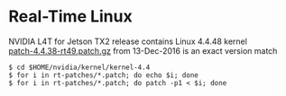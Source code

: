# Real-Time Linux
NVIDIA L4T for Jetson TX2 release contains Linux 4.4.48 kernel  
[patch-4.4.38-rt49.patch.gz](https://www.kernel.org/pub/linux/kernel/projects/rt/4.4/older/) from 13-Dec-2016 is an exact version match  

```shell
$ cd $HOME/nvidia/kernel/kernel-4.4
$ for i in rt-patches/*.patch; do echo $i; done
$ for i in rt-patches/*.patch; do patch -p1 < $i; done
```